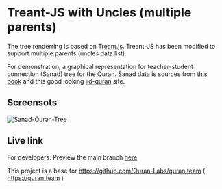 # Treant-JS with Uncles (multiple parents)

The tree renderring is based on [Treant.js](https://fperucic.github.io/treant-js). Treant-JS has been modified to support multiple parents (uncles data list).

For demonstration, a graphical representation for teacher-student connection (Sanad) tree for the Quran. Sanad data is sources from [this book](https://shamela.ws/book/30067)
and this good looking [iid-quran](http://www.iid-quran.com) site. 

## Screensots
![Sanad-Quran-Tree](https://github.com/tarekeldeeb/sanad-quran/blob/main/pix/sanad-quran-image-preview.png?raw=true)

## Live link
For developers: Preview the main branch [here](https://raw.githack.com/tarekeldeeb/sanad-quran/main/index.html)

This project is a base for https://github.com/Quran-Labs/quran.team ( https://quran.team )
